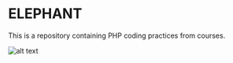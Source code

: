 # ELEPHANT 
This is a repository containing PHP coding practices from courses. 


![alt text](https://i.ibb.co/syBLWj1/clownbaby.png)
